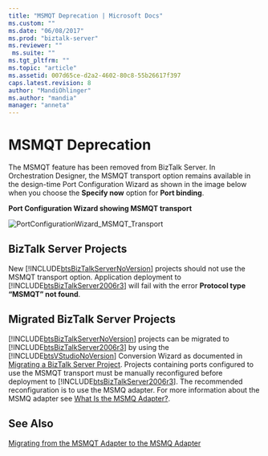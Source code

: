 ```yaml
---
title: "MSMQT Deprecation | Microsoft Docs"
ms.custom: ""
ms.date: "06/08/2017"
ms.prod: "biztalk-server"
ms.reviewer: ""
 ms.suite: ""
ms.tgt_pltfrm: ""
ms.topic: "article"
ms.assetid: 007d65ce-d2a2-4602-80c8-55b26617f397
caps.latest.revision: 8
author: "MandiOhlinger"
ms.author: "mandia"
manager: "anneta"
---
```

# MSMQT Deprecation
The MSMQT feature has been removed from BizTalk Server. In Orchestration Designer, the MSMQT transport option remains available in the design-time Port Configuration Wizard as shown in the image below when you choose the **Specify now** option for **Port binding**.  
  
 **Port Configuration Wizard showing MSMQT transport**  
  
 ![](../core/media/portconfigurationwizard-msmqt-transport.gif "PortConfigurationWizard_MSMQT_Transport")  
  
## BizTalk Server Projects  
 New [!INCLUDE[btsBizTalkServerNoVersion](../includes/btsbiztalkservernoversion-md.md)] projects should not use the MSMQT transport option. Application deployment to [!INCLUDE[btsBizTalkServer2006r3](../includes/btsbiztalkserver2006r3-md.md)] will fail with the error **Protocol type “MSMQT” not found**.  
  
## Migrated BizTalk Server Projects  
 [!INCLUDE[btsBizTalkServerNoVersion](../includes/btsbiztalkservernoversion-md.md)] projects can be migrated to [!INCLUDE[btsBizTalkServer2006r3](../includes/btsbiztalkserver2006r3-md.md)] by using the [!INCLUDE[btsVStudioNoVersion](../includes/btsvstudionoversion-md.md)] Conversion Wizard as documented in [Migrating a BizTalk Server Project](../core/migrating-a-biztalk-server-project.md). Projects containing ports configured to use the MSMQT transport must be manually reconfigured before deployment to [!INCLUDE[btsBizTalkServer2006r3](../includes/btsbiztalkserver2006r3-md.md)]. The recommended reconfiguration is to use the MSMQ adapter.  For more information about the MSMQ adapter see [What Is the MSMQ Adapter?](../core/what-is-the-msmq-adapter.md).  
  
## See Also  
 [Migrating from the MSMQT Adapter to the MSMQ Adapter](../core/migrating-from-the-msmqt-adapter-to-the-msmq-adapter.md)